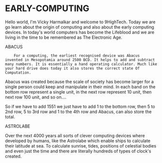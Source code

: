 # EARLY-COMPUTING

Hello world, I'm Vicky Harmalkar and welcome to 9HighTech. Today we are go learn about the origin of computing and also about the early computing devices. In today's world computers has become the Lifeblood and we are living in the time to be remembered as The Electronic Age.



 ABACUS




        For a computing, the earliest recognised device was Abacus invented in Mesopotamia around 2500 BCD. It helps to add and subtract many numbers. It is essentially a hand operating calculator. Much like your hard drive does today it also stores the correct state Of Computation.

 Abacus was created because the scale of society has become larger for a single person could keep and manipulate in their mind. In  each band on the bottom row represent a single unit, in the next row represent 10 unit, then next row 100 unit, and so on....

So if we have to add 1551 we just have to add 1 to the bottom row, then 5 to 2nd row, 5 to 3rd row and 1 to the 4th row and Abacus, can also store the total.



 ASTROLABE






Over the next 4000 years all sorts of clever computing devices where developed by humans, like the Astrolabe which enable ships to calculate their latitude at sea. To calculate sunrise, tides, positions of celestial bodies and even just the time and there are literally hundreds of types of clock's created.

